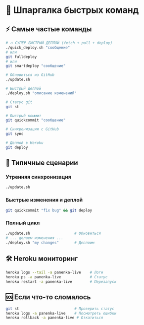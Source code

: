 # 🚀 Шпаргалка быстрых команд

## ⚡ Самые частые команды

```bash
# 🔥 СУПЕР БЫСТРЫЙ ДЕПЛОЙ (fetch + pull + deploy)
./quick_deploy.sh "сообщение"
# или
git fulldeploy
# или  
git smartdeploy "сообщение"

# Обновиться из GitHub
./update.sh

# Быстрый деплой
./deploy.sh "описание изменений"

# Статус git
git st

# Быстрый коммит
git quickcommit "сообщение"

# Синхронизация с GitHub
git sync

# Деплой в Heroku
git deploy
```

## 🔄 Типичные сценарии

### Утренняя синхронизация
```bash
./update.sh
```

### Быстрые изменения и деплой
```bash
git quickcommit "fix bug" && git deploy
```

### Полный цикл
```bash
./update.sh                    # Обновиться
# ... делаем изменения ...
./deploy.sh "my changes"       # Деплоим
```

## 🛠️ Heroku мониторинг

```bash
heroku logs --tail -a panenka-live    # Логи
heroku ps -a panenka-live             # Статус
heroku restart -a panenka-live        # Перезапуск
```

## 🆘 Если что-то сломалось

```bash
git st                         # Проверить статус
heroku logs -a panenka-live    # Посмотреть ошибки
heroku rollback -a panenka-live # Откатиться
```
